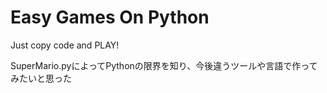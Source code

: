 # Easy Games On Python
 Just copy code and PLAY!
 
 SuperMario.pyによってPythonの限界を知り、今後違うツールや言語で作ってみたいと思った
